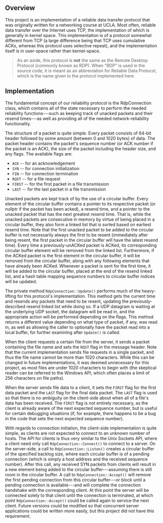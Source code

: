 ## Overview
This project is an implementation of a reliable data transfer protocol that was originally written for a networking course at UCLA. Most often, reliable data transfer over the Internet uses TCP, the implementation of which is generally in kernel space. This implementation is of a protocol somewhat different from TCP (a large difference being that TCP uses cumulative ACKs, whereas this protocol uses selective repeat), and the implementation itself is in user-space rather than kernel-space.

> As an aside, this protocol is **not** the same as the Remote Desktop Protocol (commonly known as RDP). When "RDP" is used in the source code, it is meant as an abbreviation for Reliable Data Protocol, which is the name given to the protocol implemented here.

## Implementation
The fundamental concept of our reliability protocol is the RdpConnection class, which contains all of the state necessary to perform the needed reliability functions---such as keeping track of unacked packets and their resend times---as well as providing all of the needed network-reliability functionality.

The structure of a packet is quite simple. Every packet consists of 64-bit header followed by some amount (between 0 and 1020 bytes) of data. The packet header contains the packet's sequence number (or ACK number if the packet is an ACK), the size of the packet including the header size, and any flags. The available flags are:
* `ACK` -- for an acknowledgement
* `SYN` -- for connection initialization
* `FIN` -- for connection termination
* `RQST` -- for a file request
* `FIRST` -- for the first packet in a file transmission
* `LAST` -- for the last packet in a file transmission

Unacked packets are kept track of by the use of a circular buffer. Every element of the circular buffer contains a pointer to its respective packet (or nullptr if the packet has been acked), a resend time, and a pointer to the unacked packet that has the next greatest resend time. That is, while the unacked packets are consecutive in memory by virtue of being placed in a circular buffer, they also form a linked list that is sorted based on earliest resend time. Note that the first unacked packet to be added to the circular buffer is not necessarily always the first to be resent (immediately after being resent, the first packet in the circular buffer will have the latest resend time). Every time a previously-unACKed packet is ACKed, its corresponding circular buffer element will be removed from the linked list. Furthermore, if the ACKed packet is the first element in the circular buffer, it will be removed from the circular buffer, along with any following elements that have already been ACKed. Whenever a packet is sent for the first time, it will be added to the circular buffer, placed at the end of the resend linked list, and a hash table mapping sequence numbers to circular buffer indices will be updated.

The private method `RdpConnection::Update()` performs much of the heavy-lifting for this protocol's implementation. This method gets the current time and resends any packets that need to be resent, updating the previously-described resend linked list while doing so. If a UDP datagram is waiting at the underlying UDP socket, the datagram will be read in, and the appropriate action will be performed depending on the flags. This method returns a different value depending on what type of packet, if any, was read in, as well as allowing the caller to optionally have the packet read into a local buffer, for further examining after `Update()` is called.

When the client requests a certain file from the server, it sends a packet containing the file name and sets the `RQST` flag in the message header. Note that the current implementation sends file requests in a single packet, and thus the file name cannot be more than 1020 characters. While this can be changed in future implementations, it was deemed unnecessary for this project, as most files are under 1020 characters to begin with (the skeptical reader can be referred to the Windows API, which often places a limit of 256 characters on file paths).

When the server sends file data to a client, it sets the `FIRST` flag for the first data packet and the `LAST` flag for the final data packet. The `LAST` flag is used so that there is no ambiguity on the client-side about when all of a file's data has been received. The `FIRST` flag is not entirely necessary, as the client is already aware of the next expected sequence number, but is useful for certain debugging situations (if, for example, there happens to be a bug in the code that sets the next expected sequence number).

With regards to connection initiation, the client-side implementation is quite simple, as clients are not expected to connect to an unknown number of hosts. The API for clients is thus very similar to the Unix Sockets API, where a client need only call `RdpConnection::Connect()` to connect to a server. On the server-side, a call to `RdpConnection::Listen()` creates a circular buffer of the specified backlog size, where each circular buffer is of a pending connection (which is simply a host address and the received sequence number). After this call, any received SYN packets from clients will result in a new element being added to the circular buffer---assuming there is still room in the circular buffer. A call to `RdpConnection::Accept()` will remove the first pending connection from this circular buffer---or block until a pending connection is available---and will complete the connection handshake with the corresponding client. At this point the server will be connected solely to that client until the connection is terminated, at which point `RdpConnection::Accept()` could be called again to service the next client. Future versions could be modified so that concurrent server applications could be written more easily, but this project did not have this requirement.
